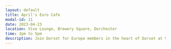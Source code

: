 ```yaml
---
layout: default
title: April's Euro Cafe
modal-id: 11
date: 2023-04-23
location: Vivo Lounge, Brewery Square, Dorchester
time: 3pm to 5pm
description: Join Dorset for Europe members in the heart of Dorset at Vivo Lounge in Brewery Square, Dorchester, on Saturday 22nd April, 3–5pm. All welcome! See our recent write-up in the Dorset Echo.
---
```

